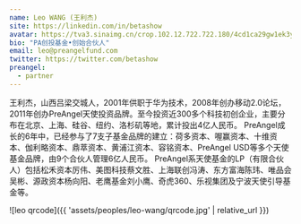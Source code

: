 ```yaml
---
name: Leo WANG (王利杰)
site: https://linkedin.com/in/betashow
avatar: https://tva3.sinaimg.cn/crop.102.12.722.722.180/4cd1ca29gw1ek3yz6rg30j20oo0xg421.jpg
bio: "PA创投基金•创始合伙人"
email: leo@preangelfund.com
twitter: https://twitter.com/betashow
preangel:
  - partner
---
```


王利杰，山西吕梁交城人，2001年供职于华为技术，2008年创办移动2.0论坛，2011年创办PreAngel天使投资品牌。至今投资近300多个科技初创企业，主要分布在北京、上海、硅谷、纽约、洛杉矶等地，累计投出4亿人民币。 PreAngel成长的6年中，已经参与了7支子基金品牌的建立：荷多资本、喔赢资本、十维资本、伽利略资本、鼎萃资本、黄浦江资本、容铭资本、PreAngel USD等多个天使基金品牌，由9个合伙人管理6亿人民币。 PreAngel系天使基金的LP（有限合伙人）包括松禾资本厉伟、美图科技蔡文胜、上海联创冯涛、东方富海陈玮、唯品会吴彬、源政资本杨向阳、老鹰基金刘小鹰、奇虎360、乐视集团及宁波天使引导基金等。

![leo qrcode]({{ 'assets/peoples/leo-wang/qrcode.jpg' | relative_url }})

